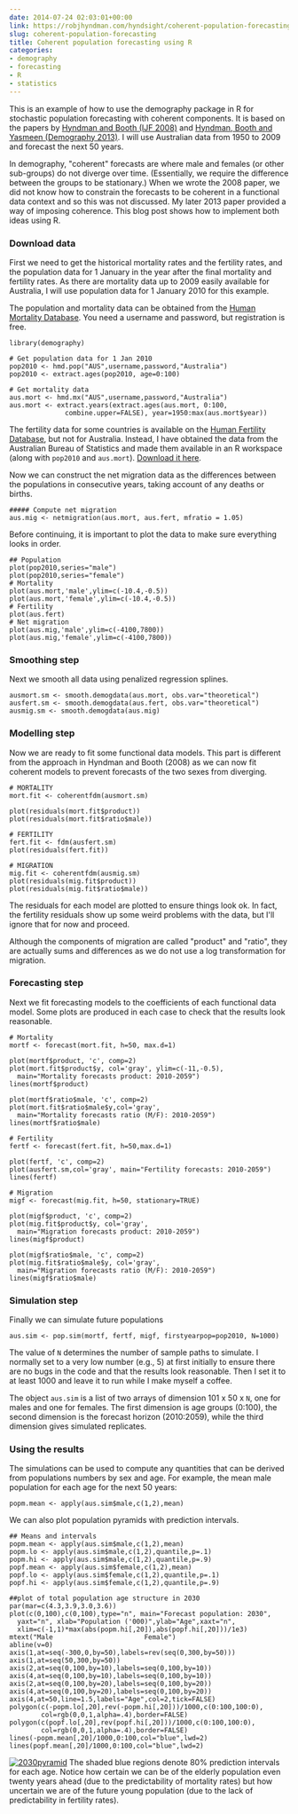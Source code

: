 ```yaml
---
date: 2014-07-24 02:03:01+00:00
link: https://robjhyndman.com/hyndsight/coherent-population-forecasting/
slug: coherent-population-forecasting
title: Coherent population forecasting using R
categories:
- demography
- forecasting
- R
- statistics
---
```


This is an example of how to use the demography package in R for stochastic population forecasting with coherent components. It is based on the papers by [Hyndman and Booth (IJF 2008)](/publications/stochastic-population-forecasts/) and [Hyndman, Booth and Yasmeen (Demography 2013)](/publications/coherentfdm/). I will use Australian data from 1950 to 2009 and forecast the next 50 years.

In demography, "coherent" forecasts are where male and females (or other sub-groups) do not diverge over time. (Essentially, we require the difference between the groups to be stationary.) When we wrote the 2008 paper, we did not know how to constrain the forecasts to be coherent in a functional data context and so this was not discussed. My later 2013 paper provided a way of imposing coherence. This blog post shows how to implement both ideas using R.<!-- more -->

### Download data

First we need to get the historical mortality rates and the fertility rates, and the population data for 1 January in the year after the final mortality and fertility rates. As there are mortality data up to 2009 easily available for Australia, I will use population data for 1 January 2010 for this example.

The population and mortality data can be obtained from the [Human Mortality Database](http://www.mortality.org). You need a username and password, but registration is free.


    library(demography)

    # Get population data for 1 Jan 2010
    pop2010 <- hmd.pop("AUS",username,password,"Australia")
    pop2010 <- extract.ages(pop2010, age=0:100)

    # Get mortality data
    aus.mort <- hmd.mx("AUS",username,password,"Australia")
    aus.mort <- extract.years(extract.ages(aus.mort, 0:100,
                  combine.upper=FALSE), year=1950:max(aus.mort$year))


The fertility data for some countries is available on the [Human Fertility Database](http://www.humanfertility.org), but not for Australia. Instead, I have obtained the data from the Australian Bureau of Statistics and made them available in an R workspace (along with `pop2010` and `aus.mort`). [Download it here](https://robjhyndman.com/Rfiles/ausdata.RData).

Now we can construct the net migration data as the differences between the populations in consecutive years, taking account of any deaths or births.


    ##### Compute net migration
    aus.mig <- netmigration(aus.mort, aus.fert, mfratio = 1.05)


Before continuing, it is important to plot the data to make sure everything looks in order.


    ## Population
    plot(pop2010,series="male")
    plot(pop2010,series="female")
    # Mortality
    plot(aus.mort,'male',ylim=c(-10.4,-0.5))
    plot(aus.mort,'female',ylim=c(-10.4,-0.5))
    # Fertility
    plot(aus.fert)
    # Net migration
    plot(aus.mig,'male',ylim=c(-4100,7800))
    plot(aus.mig,'female',ylim=c(-4100,7800))




### Smoothing step

Next we smooth all data using penalized regression splines.


    ausmort.sm <- smooth.demogdata(aus.mort, obs.var="theoretical")
    ausfert.sm <- smooth.demogdata(aus.fert, obs.var="theoretical")
    ausmig.sm <- smooth.demogdata(aus.mig)




### Modelling step

Now we are ready to fit some functional data models. This part is different from the approach in Hyndman and Booth (2008) as we can now fit coherent models to prevent forecasts of the two sexes from diverging.


    # MORTALITY
    mort.fit <- coherentfdm(ausmort.sm)

    plot(residuals(mort.fit$product))
    plot(residuals(mort.fit$ratio$male))

    # FERTILITY
    fert.fit <- fdm(ausfert.sm)
    plot(residuals(fert.fit))

    # MIGRATION
    mig.fit <- coherentfdm(ausmig.sm)
    plot(residuals(mig.fit$product))
    plot(residuals(mig.fit$ratio$male))


The residuals for each model are plotted to ensure things look ok. In fact, the fertility residuals show up some weird problems with the data, but I'll ignore that for now and proceed.

Although the components of migration are called "product" and "ratio", they are actually sums and differences as we do not use a log transformation for migration.

### Forecasting step

Next we fit forecasting models to the coefficients of each functional data model. Some plots are produced in each case to check that the results look reasonable.


    # Mortality
    mortf <- forecast(mort.fit, h=50, max.d=1)

    plot(mortf$product, 'c', comp=2)
    plot(mort.fit$product$y, col='gray', ylim=c(-11,-0.5),
      main="Mortality forecasts product: 2010-2059")
    lines(mortf$product)

    plot(mortf$ratio$male, 'c', comp=2)
    plot(mort.fit$ratio$male$y,col='gray',
      main="Mortality forecasts ratio (M/F): 2010-2059")
    lines(mortf$ratio$male)

    # Fertility
    fertf <- forecast(fert.fit, h=50,max.d=1)

    plot(fertf, 'c', comp=2)
    plot(ausfert.sm,col='gray', main="Fertility forecasts: 2010-2059")
    lines(fertf)

    # Migration
    migf <- forecast(mig.fit, h=50, stationary=TRUE)

    plot(migf$product, 'c', comp=2)
    plot(mig.fit$product$y, col='gray',
      main="Migration forecasts product: 2010-2059")
    lines(migf$product)

    plot(migf$ratio$male, 'c', comp=2)
    plot(mig.fit$ratio$male$y, col='gray',
      main="Migration forecasts ratio (M/F): 2010-2059")
    lines(migf$ratio$male)



### Simulation step

Finally we can simulate future populations


    aus.sim <- pop.sim(mortf, fertf, migf, firstyearpop=pop2010, N=1000)


The value of `N` determines the number of sample paths to simulate. I normally set to a very low number (e.g., 5) at first initially to ensure there are no bugs in the code and that the results look reasonable. Then I set it to at least 1000 and leave it to run while I make myself a coffee.

The object `aus.sim` is a list of two arrays of dimension 101 x 50 x `N`, one for males and one for females. The first dimension is age groups (0:100), the second dimension is the forecast horizon (2010:2059), while the third dimension gives simulated replicates.

### Using the results

The simulations can be used to compute any quantities that can be derived from populations numbers by sex and age. For example, the mean male population for each age for the next 50 years:


    popm.mean <- apply(aus.sim$male,c(1,2),mean)


We can also plot population pyramids with prediction intervals.


    ## Means and intervals
    popm.mean <- apply(aus.sim$male,c(1,2),mean)
    popm.lo <- apply(aus.sim$male,c(1,2),quantile,p=.1)
    popm.hi <- apply(aus.sim$male,c(1,2),quantile,p=.9)
    popf.mean <- apply(aus.sim$female,c(1,2),mean)
    popf.lo <- apply(aus.sim$female,c(1,2),quantile,p=.1)
    popf.hi <- apply(aus.sim$female,c(1,2),quantile,p=.9)

    ##plot of total population age structure in 2030
    par(mar=c(4.3,3.9,3.0,3.6))
    plot(c(0,100),c(0,100),type="n", main="Forecast population: 2030",
      yaxt="n", xlab="Population ('000)",ylab="Age",xaxt="n",
      xlim=c(-1,1)*max(abs(popm.hi[,20]),abs(popf.hi[,20]))/1e3)
    mtext("Male                       Female")
    abline(v=0)
    axis(1,at=seq(-300,0,by=50),labels=rev(seq(0,300,by=50)))
    axis(1,at=seq(50,300,by=50))
    axis(2,at=seq(0,100,by=10),labels=seq(0,100,by=10))
    axis(4,at=seq(0,100,by=10),labels=seq(0,100,by=10))
    axis(2,at=seq(0,100,by=20),labels=seq(0,100,by=20))
    axis(4,at=seq(0,100,by=20),labels=seq(0,100,by=20))
    axis(4,at=50,line=1.5,labels="Age",col=2,tick=FALSE)
    polygon(c(-popm.lo[,20],rev(-popm.hi[,20]))/1000,c(0:100,100:0),
            col=rgb(0,0,1,alpha=.4),border=FALSE)
    polygon(c(popf.lo[,20],rev(popf.hi[,20]))/1000,c(0:100,100:0),
            col=rgb(0,0,1,alpha=.4),border=FALSE)
    lines(-popm.mean[,20]/1000,0:100,col="blue",lwd=2)
    lines(popf.mean[,20]/1000,0:100,col="blue",lwd=2)


[![2030pyramid](/files/2030pyramid.png)](/files/2030pyramid.png)
The shaded blue regions denote 80% prediction intervals for each age. Notice how certain we can be of the elderly population even twenty years ahead (due to the predictability of mortality rates) but how uncertain we are of the future young population (due to the lack of predictability in fertility rates).
